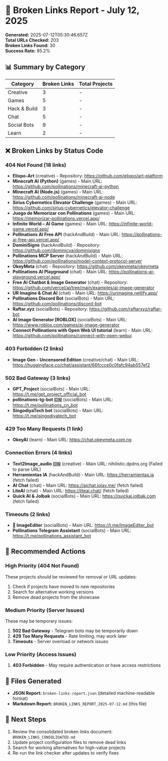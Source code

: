 # 🔗 Broken Links Report - July 12, 2025

**Generated:** 2025-07-12T05:30:46.657Z  
**Total URLs Checked:** 203  
**Broken Links Found:** 30  
**Success Rate:** 85.2%

## 📊 Summary by Category

| Category | Broken Links | Total Projects |
|----------|-------------|----------------|
| Creative | 3 | - |
| Games | 5 | - |
| Hack & Build | 3 | - |
| Chat | 5 | - |
| Social Bots | 9 | - |
| Learn | 2 | - |

## ❌ Broken Links by Status Code

### 404 Not Found (18 links)
- **Elixpo-Art** (creative) - Repository: https://github.com/elixpo/art-platform
- **Minecraft AI (Python)** (games) - Main URL: https://github.com/pollinations/minecraft-ai-python
- **Minecraft AI (Node.js)** (games) - Main URL: https://github.com/pollinations/minecraft-ai-node
- **Sirius Cybernetics Elevator Challenge** (games) - Main URL: https://github.com/sirius-cybernetics/elevator-challenge
- **Juego de Memorizar con Pollinations** (games) - Main URL: https://memorizar-pollinations.vercel.app/
- **Infinite World – AI Game** (games) - Main URL: https://infinite-world-game.vercel.app/
- **Pollinations AI Free API** (hackAndBuild) - Main URL: https://pollinations-ai-free-api.vercel.app/
- **DominiSigns** (hackAndBuild) - Repository: https://github.com/dominicva/dominisigns
- **Pollinations MCP Server** (hackAndBuild) - Main URL: https://github.com/pollinations/model-context-protocol-server
- **OkeyMeta** (chat) - Repository: https://github.com/okeymeta/okeymeta
- **Pollinations AI Playground** (chat) - Main URL: https://pollinations-ai-playground.vercel.app/
- **Free AI Chatbot & Image Generator** (chat) - Repository: https://github.com/vercel/ai/tree/main/examples/ai-image-generator
- **UR Imagine & Chat AI** (chat) - Main URL: https://urimagine.netlify.app/
- **Pollinations Discord Bot** (socialBots) - Main URL: https://github.com/pollinations/discord-bot
- **Raftar.xyz** (socialBots) - Repository: https://github.com/raftarxyz/raftar-bot
- **AI Image Generator [ROBLOX]** (socialBots) - Main URL: https://www.roblox.com/games/ai-image-generator
- **Connect Pollinations with Open Web UI tutorial** (learn) - Main URL: https://github.com/pollinations/connect-with-open-webui

### 403 Forbidden (2 links)
- **Image Gen - Uncensored Edition** (creative/chat) - Main URL: https://huggingface.co/chat/assistant/66fccce0c0fafc94ab557ef2

### 502 Bad Gateway (3 links)
- **GPT_Project** (socialBots) - Main URL: https://t.me/gpt_project_official_bot
- **pollinations-tg-bot 🇨🇳** (socialBots) - Main URL: https://t.me/pollinations_cn_bot
- **SingodiyaTech bot** (socialBots) - Main URL: https://t.me/singodiyatech_bot

### 429 Too Many Requests (1 link)
- **OkeyAI** (learn) - Main URL: https://chat.okeymeta.com.ng

### Connection Errors (4 links)
- **Text2Image_audio 🇨🇳** (creative) - Main URL: nihilistic.dpdns.org (Failed to parse URL)
- **Herramientas IA** (hackAndBuild) - Main URL: https://herramientas.ia (fetch failed)
- **AI Chat** (chat) - Main URL: https://aichat.jolav.me/ (fetch failed)
- **LiteAI** (chat) - Main URL: https://liteai.chat/ (fetch failed)
- **Quick AI & Jolbak** (socialBots) - Main URL: https://quickai.jolbak.com (fetch failed)

### Timeouts (2 links)
- **🤖 ImageEditer** (socialBots) - Main URL: https://t.me/ImageEditer_bot
- **Pollinations Telegram Assistant** (socialBots) - Main URL: https://t.me/pollinations_assistant_bot

## 🔧 Recommended Actions

### High Priority (404 Not Found)
These projects should be reviewed for removal or URL updates:
1. Check if projects have moved to new repositories
2. Search for alternative working versions
3. Remove dead projects from the showcase

### Medium Priority (Server Issues)
These may be temporary issues:
1. **502 Bad Gateway** - Telegram bots may be temporarily down
2. **429 Too Many Requests** - Rate limiting, may work later
3. **Timeouts** - Server overload or network issues

### Low Priority (Access Issues)
1. **403 Forbidden** - May require authentication or have access restrictions

## 📁 Files Generated
- **JSON Report:** `broken-links-report.json` (detailed machine-readable format)
- **Markdown Report:** `BROKEN_LINKS_REPORT_2025-07-12.md` (this file)

## 🚀 Next Steps
1. Review the consolidated broken links document: `BROKEN_LINKS_CONSOLIDATED.md`
2. Update project configuration files to remove dead links
3. Search for working alternatives for high-value projects
4. Re-run the link checker after updates to verify fixes
